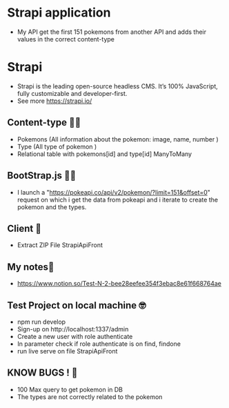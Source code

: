 # Strapi application
- My API get the first 151 pokemons from another API and adds their values in the correct content-type
# Strapi
- Strapi is the leading open-source headless CMS. It’s 100% JavaScript, fully customizable and developer-first.
- See more https://strapi.io/
## Content-type 👨‍💻
-   Pokemons (All information about the pokemon: image, name, number )
-   Type (All type of pokemon )
-   Relational table with pokemons[id] and type[id] ManyToMany
## BootStrap.js 👨‍💻
-   I launch a "https://pokeapi.co/api/v2/pokemon/?limit=151&offset=0" request on which i get the data from pokeapi 
    and i iterate to create the pokemon and the types.
## Client 🧐
-   Extract ZIP File StrapiApiFront
## My notes📖
-   https://www.notion.so/Test-N-2-bee28eefee354f3ebac8e61f668764ae
## Test Project on local machine 🤓
-   npm run develop
-   Sign-up on http://localhost:1337/admin
-   Create a new user with role authenticate
-   In parameter check if role authenticate is on find, findone
-   run live serve on file StrapiApiFront

## KNOW BUGS ! 🤔
- 100 Max query to get pokemon in DB
- The types are not correctly related to the pokemon 